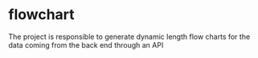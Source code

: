 # flowchart
The project is responsible to generate dynamic length flow charts for the  data coming from the back end through an API
